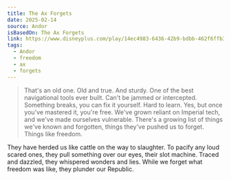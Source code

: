 ```yaml
---
title: The Ax Forgets
date: 2025-02-14
source: Andor
isBasedOn: The Ax Forgets
link: https://www.disneyplus.com/play/14ec4983-6436-42b9-bdbb-462f6ffb319e
tags:
  - Andor
  - freedom
  - ax
  - forgets
---
```

> That's an old one. Old and true. And sturdy. One of the best navigational tools ever built. Can't be jammed or intercepted. Something breaks, you can fix it yourself. Hard to learn. Yes, but once you've mastered it, you're free. We've grown reliant on Imperial tech, and we've made ourselves vulnerable. There's a growing list of things we've known and forgotten, things they've pushed us to forget. Things like freedom.  
  
They have herded us like cattle on the way to slaughter. To pacify any loud scared ones, they pull something over our eyes, their slot machine. Traced and dazzled, they whispered wonders and lies. While we forget what freedom was like, they plunder our Republic. 